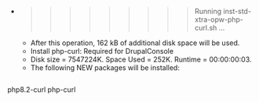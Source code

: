 * >>>>>>>>> Running inst-std-xtra-opw-php-curl.sh ...
  * After this operation, 162 kB of additional disk space will be used.
  * Install php-curl: Required for DrupalConsole
  * Disk size = 7547224K. Space Used = 252K. Runtime = 00:00:00:03.
  * The following NEW packages will be installed:
  ```bash
php8.2-curl php-curl
  ```
